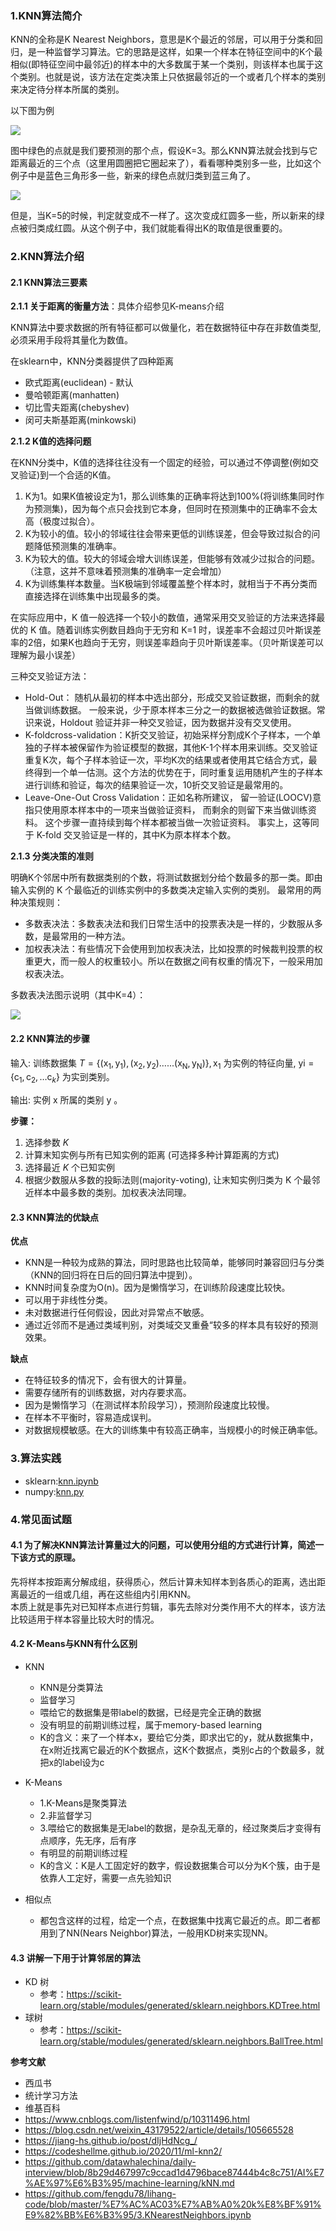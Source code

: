 ### 1.KNN算法简介

KNN的全称是K Nearest Neighbors，意思是K个最近的邻居，可以用于分类和回归，是一种监督学习算法。它的思路是这样，如果一个样本在特征空间中的K个最相似(即特征空间中最邻近)的样本中的大多数属于某一个类别，则该样本也属于这个类别。也就是说，该方法在定类决策上只依据最邻近的一个或者几个样本的类别来决定待分样本所属的类别。

以下图为例

![](./res/knn-1.png)

图中绿色的点就是我们要预测的那个点，假设K=3。那么KNN算法就会找到与它距离最近的三个点（这里用圆圈把它圈起来了），看看哪种类别多一些，比如这个例子中是蓝色三角形多一些，新来的绿色点就归类到蓝三角了。

![](./res/knn-2.png)

但是，当K=5的时候，判定就变成不一样了。这次变成红圆多一些，所以新来的绿点被归类成红圆。从这个例子中，我们就能看得出K的取值是很重要的。

### 2.KNN算法介绍

#### 2.1 KNN算法三要素

**2.1.1 关于距离的衡量方法**：具体介绍参见K-means介绍

KNN算法中要求数据的所有特征都可以做量化，若在数据特征中存在非数值类型,必须采用手段将其量化为数值。

在sklearn中，KNN分类器提供了四种距离
- 欧式距离(euclidean) - 默认
- 曼哈顿距离(manhatten)
- 切比雪夫距离(chebyshev) 
- 闵可夫斯基距离(minkowski) 

**2.1.2 K值的选择问题** 

在KNN分类中，K值的选择往往没有一个固定的经验，可以通过不停调整(例如交叉验证)到一个合适的K值。
1. K为1。如果K值被设定为1，那么训练集的正确率将达到100%(将训练集同时作为预测集)，因为每个点只会找到它本身，但同时在预测集中的正确率不会太高（极度过拟合）。
2. K为较小的值。较小的邻域往往会带来更低的训练误差，但会导致过拟合的问题降低预测集的准确率。
3. K为较大的值。较大的邻域会增大训练误差，但能够有效减少过拟合的问题。（注意，这并不意味着预测集的准确率一定会增加）
4. K为训练集样本数量。当K极端到邻域覆盖整个样本时，就相当于不再分类而直接选择在训练集中出现最多的类。

在实际应用中，K 值一般选择一个较小的数值，通常采用交叉验证的方法来选择最优的 K 值。随着训练实例数目趋向于无穷和 K=1 时，误差率不会超过贝叶斯误差率的2倍，如果K也趋向于无穷，则误差率趋向于贝叶斯误差率。（贝叶斯误差可以理解为最小误差）

三种交叉验证方法：
- Hold-Out： 随机从最初的样本中选出部分，形成交叉验证数据，而剩余的就当做训练数据。 一般来说，少于原本样本三分之一的数据被选做验证数据。常识来说，Holdout 验证并非一种交叉验证，因为数据并没有交叉使用。
- K-foldcross-validation：K折交叉验证，初始采样分割成K个子样本，一个单独的子样本被保留作为验证模型的数据，其他K-1个样本用来训练。交叉验证重复K次，每个子样本验证一次，平均K次的结果或者使用其它结合方式，最终得到一个单一估测。这个方法的优势在于，同时重复运用随机产生的子样本进行训练和验证，每次的结果验证一次，10折交叉验证是最常用的。
- Leave-One-Out Cross Validation：正如名称所建议， 留一验证(LOOCV)意指只使用原本样本中的一项来当做验证资料， 而剩余的则留下来当做训练资料。 这个步骤一直持续到每个样本都被当做一次验证资料。 事实上，这等同于 K-fold 交叉验证是一样的，其中K为原本样本个数。


**2.1.3 分类决策的准则**

明确K个邻居中所有数据类别的个数，将测试数据划分给个数最多的那一类。即由输入实例的 K 个最临近的训练实例中的多数类决定输入实例的类别。
最常用的两种决策规则：
- 多数表决法：多数表决法和我们日常生活中的投票表决是一样的，少数服从多数，是最常用的一种方法。
- 加权表决法：有些情况下会使用到加权表决法，比如投票的时候裁判投票的权重更大，而一般人的权重较小。所以在数据之间有权重的情况下，一般采用加权表决法。

多数表决法图示说明（其中K=4）：

![](./res/knn-3.jpg)

#### 2.2 KNN算法的步骤


输入: 训练数据集 $T=\left\{\left(\mathrm{x}_{1}, \mathrm{y}_{1}\right),\left(\mathrm{x}_{2}, \mathrm{y}_{2}\right) \ldots . . .\left(\mathrm{x}_{\mathrm{N}}, \mathrm{y}_{\mathrm{N}}\right)\right\}, \mathrm{x}_{1}$ 为实例的特征向量, $\mathrm{yi}=\left\{\mathrm{c}_{1}, \mathrm{c}_{2}, \ldots \mathrm{c}_{k}\right\}$ 为实剅类别。

输出: 实例 $\mathrm{x}$ 所属的类别 $\mathrm{y}$ 。

**步骤：**
1. 选择参数 $K$
2. 计算末知实例与所有已知实例的距离 (可选择多种计算距离的方式)
3. 选择最近 $K$ 个已知实例
4. 根据少数服从多数的投眎法则(majority-voting), 让末知实例归类为 $\mathrm{K}$ 个最邻近样本中最多数的类别。加权表决法同理。


#### 2.3 KNN算法的优缺点

**优点**
- KNN是一种较为成熟的算法，同时思路也比较简单，能够同时兼容回归与分类（KNN的回归将在日后的回归算法中提到）。
- KNN时间复杂度为O(n)。因为是懒惰学习，在训练阶段速度比较快。
- 可以用于非线性分类。
- 未对数据进行任何假设，因此对异常点不敏感。
- 通过近邻而不是通过类域判别，对类域交叉重叠“较多的样本具有较好的预测效果。

**缺点**
- 在特征较多的情况下，会有很大的计算量。
- 需要存储所有的训练数据，对内存要求高。
- 因为是懒惰学习（在测试样本阶段学习），预测阶段速度比较慢。
- 在样本不平衡时，容易造成误判。
- 对数据规模敏感。在大的训练集中有较高正确率，当规模小的时候正确率低。

### 3.算法实践

- sklearn:[knn.ipynb](./knn.ipynb)
- numpy:[knn.py](./knn.py)

### 4.常见面试题

#### 4.1 为了解决KNN算法计算量过大的问题，可以使用分组的方式进行计算，简述一下该方式的原理。

先将样本按距离分解成组，获得质心，然后计算未知样本到各质心的距离，选出距离最近的一组或几组，再在这些组内引用KNN。     
本质上就是事先对已知样本点进行剪辑，事先去除对分类作用不大的样本，该方法比较适用于样本容量比较大时的情况。

#### 4.2 K-Means与KNN有什么区别
- KNN
	+ KNN是分类算法 
	+ 监督学习 
	+ 喂给它的数据集是带label的数据，已经是完全正确的数据
	+ 没有明显的前期训练过程，属于memory-based learning	
	+ K的含义：来了一个样本x，要给它分类，即求出它的y，就从数据集中，在x附近找离它最近的K个数据点，这K个数据点，类别c占的个数最多，就把x的label设为c

- K-Means
	+ 1.K-Means是聚类算法 
	+ 2.非监督学习 
	+ 3.喂给它的数据集是无label的数据，是杂乱无章的，经过聚类后才变得有点顺序，先无序，后有序
	+ 有明显的前期训练过程
	+ K的含义：K是人工固定好的数字，假设数据集合可以分为K个簇，由于是依靠人工定好，需要一点先验知识

- 相似点
	- 都包含这样的过程，给定一个点，在数据集中找离它最近的点。即二者都用到了NN(Nears Neighbor)算法，一般用KD树来实现NN。


#### 4.3 讲解一下用于计算邻居的算法

- KD 树
  - 参考：https://scikit-learn.org/stable/modules/generated/sklearn.neighbors.KDTree.html
- 球树
  - 参考：https://scikit-learn.org/stable/modules/generated/sklearn.neighbors.BallTree.html

**参考文献**
- 西瓜书
- 统计学习方法
- 维基百科
- https://www.cnblogs.com/listenfwind/p/10311496.html
- https://blog.csdn.net/weixin_43179522/article/details/105665528
- https://jiang-hs.github.io/post/dIjHdNcg_/
- https://codeshellme.github.io/2020/11/ml-knn2/
- https://github.com/datawhalechina/daily-interview/blob/8b29d467997c9ccad1d4796bace87444b4c8c751/AI%E7%AE%97%E6%B3%95/machine-learning/kNN.md
- https://github.com/fengdu78/lihang-code/blob/master/%E7%AC%AC03%E7%AB%A0%20k%E8%BF%91%E9%82%BB%E6%B3%95/3.KNearestNeighbors.ipynb